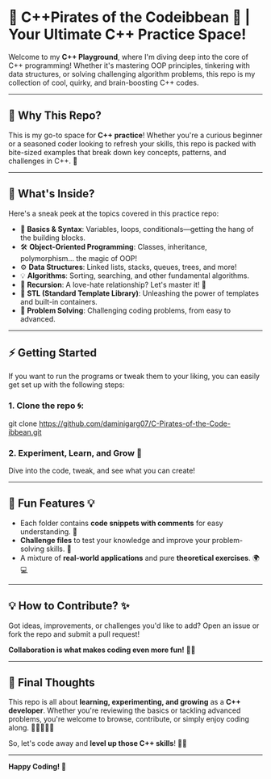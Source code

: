 # 🚀 C++Pirates of the Codeibbean 🌟 | Your Ultimate C++ Practice Space!

Welcome to my **C++ Playground**, where I'm diving deep into the core of C++ programming! Whether it's mastering OOP principles, tinkering with data structures, or solving challenging algorithm problems, this repo is my collection of cool, quirky, and brain-boosting C++ codes. 

---

## 🧠 Why This Repo?

This is my go-to space for **C++ practice**! Whether you're a curious beginner or a seasoned coder looking to refresh your skills, this repo is packed with bite-sized examples that break down key concepts, patterns, and challenges in C++. 🎯

---

## 🔧 What's Inside?

Here's a sneak peek at the topics covered in this practice repo:

- 🧩 **Basics & Syntax**: Variables, loops, conditionals—getting the hang of the building blocks.
- 🛠️ **Object-Oriented Programming**: Classes, inheritance, polymorphism... the magic of OOP!
- ⚙️ **Data Structures**: Linked lists, stacks, queues, trees, and more!
- 💡 **Algorithms**: Sorting, searching, and other fundamental algorithms.
- 🔄 **Recursion**: A love-hate relationship? Let's master it! 🔁
- 🚀 **STL (Standard Template Library)**: Unleashing the power of templates and built-in containers.
- 🤖 **Problem Solving**: Challenging coding problems, from easy to advanced.

---

## ⚡ Getting Started

If you want to run the programs or tweak them to your liking, you can easily get set up with the following steps:

### 1. **Clone the repo** 🌀:
   git clone https://github.com/daminigarg07/C-Pirates-of-the-Code-ibbean.git

### 2. Experiment, Learn, and Grow 🎉
Dive into the code, tweak, and see what you can create!

---

## 🌟 Fun Features 💡

- Each folder contains **code snippets with comments** for easy understanding. 📝
- **Challenge files** to test your knowledge and improve your problem-solving skills. 💪
- A mixture of **real-world applications** and pure **theoretical exercises**. 🌍💻

---

## 💡 How to Contribute? ✨

Got ideas, improvements, or challenges you'd like to add? Open an issue or fork the repo and submit a pull request!

**Collaboration is what makes coding even more fun!** 💪✨

---

## 🎯 Final Thoughts

This repo is all about **learning, experimenting, and growing** as a **C++ developer**. Whether you're reviewing the basics or tackling advanced problems, you're welcome to browse, contribute, or simply enjoy coding along. 🚀👩‍💻👨‍💻

So, let's code away and **level up those C++ skills**! 🚀✨

---

**Happy Coding! 🎉**
